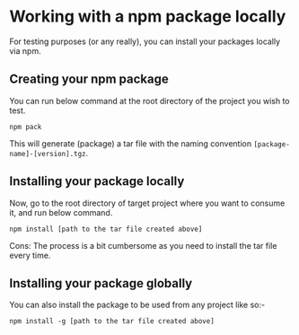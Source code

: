# Working with a npm package locally

For testing purposes (or any really), you can install your packages locally via npm.

## Creating your npm package

You can run below command at the root directory of the project you wish to test.

`npm pack`

This will generate (package) a tar file with the naming convention `[package-name]-[version].tgz`.

## Installing your package locally

Now, go to the root directory of target project where you want to consume it, and run below command.

`npm install [path to the tar file created above]`

Cons: The process is a bit cumbersome as you need to install the tar file every time.

## Installing your package globally

You can also install the package to be used from any project like so:-

`npm install -g [path to the tar file created above]`